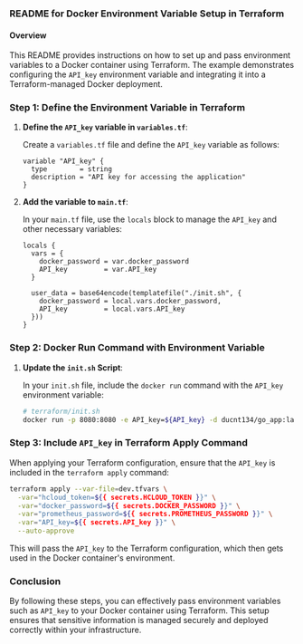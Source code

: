 ### README for Docker Environment Variable Setup in Terraform

#### Overview

This README provides instructions on how to set up and pass environment variables to a Docker container using Terraform. The example demonstrates configuring the `API_key` environment variable and integrating it into a Terraform-managed Docker deployment.

### Step 1: Define the Environment Variable in Terraform

1. **Define the `API_key` variable in `variables.tf`**:

   Create a `variables.tf` file and define the `API_key` variable as follows:

    ```hcl
    variable "API_key" {
      type        = string
      description = "API key for accessing the application"
    }
    ```

2. **Add the variable to `main.tf`**:

    In your `main.tf` file, use the `locals` block to manage the `API_key` and other necessary variables:

    ```hcl
    locals {
      vars = {
        docker_password = var.docker_password
        API_key         = var.API_key
      }
    
      user_data = base64encode(templatefile("./init.sh", {
        docker_password = local.vars.docker_password,
        API_key         = local.vars.API_key
      }))
    }
    ```

### Step 2: Docker Run Command with Environment Variable

1. **Update the `init.sh` Script**:

    In your `init.sh` file, include the `docker run` command with the `API_key` environment variable:

    ```bash
    # terraform/init.sh
    docker run -p 8080:8080 -e API_key=${API_key} -d ducnt134/go_app:latest
    ```

### Step 3: Include `API_key` in Terraform Apply Command

When applying your Terraform configuration, ensure that the `API_key` is included in the `terraform apply` command:

```bash
terraform apply --var-file=dev.tfvars \
  -var="hcloud_token=${{ secrets.HCLOUD_TOKEN }}" \
  -var="docker_password=${{ secrets.DOCKER_PASSWORD }}" \
  -var="prometheus_password=${{ secrets.PROMETHEUS_PASSWORD }}" \
  -var="API_key=${{ secrets.API_key }}" \
  --auto-approve
```

This will pass the `API_key` to the Terraform configuration, which then gets used in the Docker container's environment.

### Conclusion

By following these steps, you can effectively pass environment variables such as `API_key` to your Docker container using Terraform. This setup ensures that sensitive information is managed securely and deployed correctly within your infrastructure.
